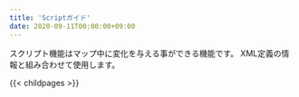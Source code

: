 ```yaml
---
title: 'Scriptガイド'
date: 2020-09-11T00:00:00+09:00
---
```


スクリプト機能はマップ中に変化を与える事ができる機能です。
XML定義の情報と組み合わせて使用します。

{{< childpages >}}
